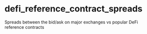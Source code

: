# defi_reference_contract_spreads
Spreads between the bid/ask on major exchanges vs popular DeFi reference contracts
